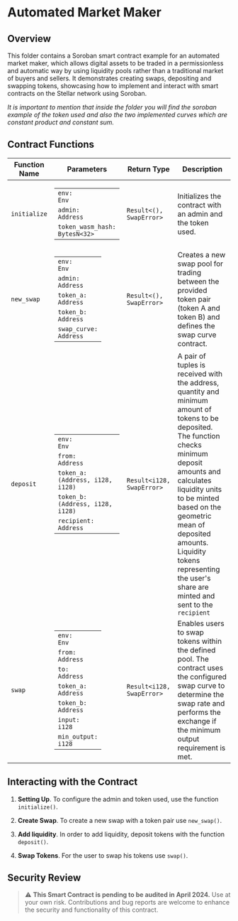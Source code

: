# Automated Market Maker

## Overview

This folder contains a Soroban smart contract example for an automated market maker, which allows digital assets to be traded in a permissionless and automatic way by using liquidity pools rather than a traditional market of buyers and sellers. It demonstrates creating swaps, depositing and swapping tokens, showcasing how to implement and interact with smart contracts on the Stellar network using Soroban.

_It is important to mention that inside the folder you will find the soroban example of the token used and also the two implemented curves which are constant product and constant sum._


## Contract Functions

| Function Name         | Parameters                                                                                       | Return Type              | Description                                                                  |
|-----------------------|--------------------------------------------------------------------------------------------------|--------------------------|------------------------------------------------------------------------------|
| `initialize`         | <table><tbody><tr><td><code>env: Env</code></td></tr><tr><td><code>admin: Address</code></td></tr><tr><td><code>token_wasm_hash:  BytesN<32></td></tr></tbody></table> | `Result<(), SwapError>` | Initializes the contract with an admin and the token used. |
| `new_swap`            | <table><tbody><tr><td><code>env: Env</code></td></tr><tr><td><code>admin: Address</code></td></tr><tr><td><code>token_a: Address</code></td></tr><tr><td><code>token_b: Address</code></td></tr><tr><td><code>swap_curve: Address</code></td></tr></tbody></table>                               | `Result<(), SwapError>`| Creates a new swap pool for trading between the provided token pair (token A and token B) and defines the swap curve contract. |
| `deposit` | <table><tbody><tr><td><code>env: Env</code></td></tr><tr><td><code>from: Address</code></td></tr><tr><td><code>token_a: (Address, i128, i128)</code></td></tr><tr><td><code>token_b: (Address, i128, i128)</code></td></tr><tr><td><code>recipient: Address</code></td></tr></tbody></table>                                                                             | `Result<i128, SwapError>`| A pair of tuples is received with the address, quantity and minimum amount of tokens to be deposited. The function checks minimum deposit amounts and calculates liquidity units to be minted based on the geometric mean of deposited amounts. Liquidity tokens representing the user's share are minted and sent to the `recipient` |
| `swap`             |  <table><tbody><tr><td><code>env: Env</code></td></tr><tr><td><code>from: Address</code></td></tr><tr><td><code>to: Address</code></td></tr><tr><td><code>token_a: Address</code></td></tr><tr><td><code>token_b: Address</code></td></tr><tr><td><code>input: i128</code></td></tr><tr><td><code>min_output: i128</code></td></tr></tbody></table>                                                                           | `Result<i128, SwapError>`| Enables users to swap tokens within the defined pool. The contract uses the configured swap curve to determine the swap rate and performs the exchange if the minimum output requirement is met. |


## Interacting with the Contract

1. **Setting Up**. To configure the admin and token used, use the function `initialize()`.

2. **Create Swap**. To create a new swap with a token pair use `new_swap()`.

3. **Add liquidity**. In order to add liquidity, deposit tokens with the function `deposit()`.

4. **Swap Tokens**. For the user to swap his tokens use `swap()`.

## Security Review

> :warning: **This Smart Contract is pending to be audited in April 2024.** Use at your own risk. Contributions and bug reports are welcome to enhance the security and functionality of this contract.


